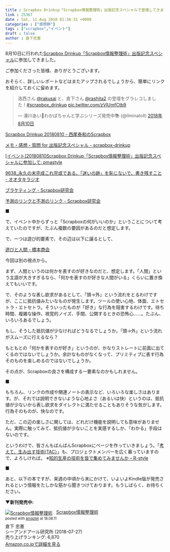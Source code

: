 ```yaml
---
title : Scrapbox Drinkup「Scrapbox情報整理術」出版記念スペシャルで登壇してきました
link : 25367
date : Sat, 11 Aug 2018 01:36:31 +0000
categories : ["感想群"]
tags : ["scrapbox","イベント"]
draft : false
author : 倉下忠憲
---
```


8月10日に行われた<a href="https://scrapbox.io/scrapbox-drinkup/Scrapbox_Drinkup%E3%80%8CScrapbox%E6%83%85%E5%A0%B1%E6%95%B4%E7%90%86%E8%A1%93%E3%80%8D%E5%87%BA%E7%89%88%E8%A8%98%E5%BF%B5%E3%82%B9%E3%83%9A%E3%82%B7%E3%83%A3%E3%83%AB">Scrapbox Drinkup「Scrapbox情報整理術」出版記念スペシャル</a>に参加してきました。

ご参加くださった皆様、ありがとうございます。

おそらく、詳しいレポートなどはまたアップされるでしょうから、簡単にリンクを紹介しておくに留めます。

<blockquote class="twitter-tweet" data-lang="ja"><p lang="ja" dir="ltr">洛西さん <a href="https://twitter.com/rakusai?ref_src=twsrc%5Etfw">@rakusai</a> と、倉下さん <a href="https://twitter.com/rashita2?ref_src=twsrc%5Etfw">@rashita2</a> の登壇をグラレコしました！<a href="https://twitter.com/hashtag/scrapbox_drinkup?src=hash&amp;ref_src=twsrc%5Etfw">#scrapbox_drinkup</a> <a href="https://t.co/zVlUmfCtb9">pic.twitter.com/zVlUmfCtb9</a></p>&mdash; 湊川あい&#x1f331;わかばちゃんと学ぶシリーズ発売中&#x1f4da; (@llminatoll) <a href="https://twitter.com/llminatoll/status/1027877555758481409?ref_src=twsrc%5Etfw">2018年8月10日</a></blockquote>
<script async src="https://platform.twitter.com/widgets.js" charset="utf-8"></script>

<a href="https://scrapbox.io/nishio/Scrapbox_Drinkup_20180810">Scrapbox Drinkup 20180810 - 西尾泰和のScrapbox</a>

<a href="https://scrapbox.io/scrapbox-drinkup/%E3%83%A1%E3%83%A2%E3%83%BB%E6%84%9F%E6%83%B3%E3%83%BB%E8%B3%AA%E5%95%8F_for_%E5%87%BA%E7%89%88%E8%A8%98%E5%BF%B5%E3%82%B9%E3%83%9A%E3%82%B7%E3%83%A3%E3%83%AB">メモ・感想・質問 for 出版記念スペシャル - scrapbox-drinkup</a>

<a href="http://pmastyle.seesaa.net/article/461034494.html">[イベント]20180810Scrapbox Drinkup「Scrapbox情報整理術」出版記念スペシャルに参加して: pmastyle</a>

<a href="https://scrapbox.io/ootaki/9638_%E6%B0%B8%E4%B9%85%E3%81%AE%E6%9C%AA%E5%AE%8C%E6%88%90%E3%81%93%E3%82%8C%E5%AE%8C%E6%88%90%E3%81%A7%E3%81%82%E3%82%8B%E3%80%82%E3%80%8C%E8%BF%B7%E3%81%84%E3%81%AE%E8%B7%A1%E3%80%8D%E3%82%92%E6%81%A5%E3%81%98%E3%81%AA%E3%81%84%E3%81%A7%E3%80%81%E6%9B%B8%E3%81%8D%E6%AE%8B%E3%81%99%E3%81%93%E3%81%A8">9638_永久の未完成これ完成である。「迷いの跡」を恥じないで、書き残すこと - オオタキラジオ</a>

<a href="https://scrapbox.io/scrapboxlab/%E3%83%96%E3%83%A9%E3%82%B1%E3%83%86%E3%82%A3%E3%83%B3%E3%82%B0">ブラケティング - Scrapbox研究会</a>

<a href="https://scrapbox.io/scrapboxlab/%E4%BA%88%E6%B8%AC%E3%81%AE%E3%83%AA%E3%83%B3%E3%82%AF%E3%81%A8%E4%B8%8D%E6%B8%AC%E3%81%AE%E3%83%AA%E3%83%B3%E3%82%AF">予測のリンクと不測のリンク - Scrapbox研究会</a>

■

で、イベント中からずっと「Scrapboxの何がいいのか」ということについて考えていたのですが、たぶん複数の要因があるのだと想定します。

で、一つは遊び的要素で、その辺は以下に譲るとして、

<a href="https://scrapbox.io/shokai/%E9%81%8A%E3%81%B3%E3%81%A8%E4%BA%BA%E9%96%93">遊びと人間 - 橋本商会</a>

今回は別の視点から。

まず、人間というのは何かを表すのが好きなのだと、想定します。「人間」という主語が大きすぎるなら、「何かを表すのが好きな人間がいる」くらいに置き換えてもいいです。

で、そのような表し欲求があるとして、「頭→外」という流れをとるわけですが、ここに抵抗値みたいなものが発生します。ツールの使い心地、体面、エトセトラ・エトセトラ。そういったものが「好き」な行為を阻害するわけです。待ち時間、複雑な操作、視覚的ノイズ、手間、公開するときの恐怖心……。たぶん、いろいろあるでしょう。

もし、そうした抵抗値が少なければどうなるでしょうか。「頭→外」という流れがスムーズに行えるなら？

もともとの「何かを表すのが好き」というのが、かなりストレートに前面に出てくるのではないでしょうか。余計なものがなくなって、プリミティブに表す行為そのものを楽しめるのではないでしょうか。

その点が、Scrapboxの良さを構成する一要素なのかもしれません。

■

もちろん、リンクの作成や関連ノートの表示など、いろいろな楽しさはあります。が、それでは説明できないような心地よさ（あるいは快）というのは、抵抗値が少ないから表し欲求をダイレクトに満たせることもありそうな気がします。行為そのものが、快なのです。

ただ、この辺の楽しさに関しては、どれだけ機能を説明しても意味がありません。実際に触ってみて、抵抗値が少ないことを実感するしか、「わかる」手段はないのです。

というわけで、皆さんもばんばんScrapboxにページを作っていきましょう。「<a href="https://scrapbox.io/thinkandcreateteck/">考えて、生み出す技術(TAC）</a>」も、プロジェクトメンバーを広く募っていますので、よろしければ。
※<a href="https://rashita.net/blog/?p=25250">知的生産の技術を皆で集めてみませんか – R-style</a>

■

あと、以下の本ですが、来週の中頃から末にかけて、いよいよKindle版が発売されるという情報をたしかな筋から聞きつけております。もうしばらく、お待ちください。

<strong>▼新刊発売中:</strong>

<div class="amazlet-box" style="margin-bottom:0px;"><div class="amazlet-image" style="float:left;margin:0px 12px 1px 0px;"><a href="http://www.amazon.co.jp/exec/obidos/ASIN/4863542526/rashita1000-22/ref=nosim/" name="amazletlink" target="_blank"><img src="https://images-fe.ssl-images-amazon.com/images/I/51L7tTg9PML._SL160_.jpg" alt="Scrapbox情報整理術" style="border: none;" /></a></div><div class="amazlet-info" style="line-height:120%; margin-bottom: 10px"><div class="amazlet-name" style="margin-bottom:10px;line-height:120%"><a href="http://www.amazon.co.jp/exec/obidos/ASIN/4863542526/rashita1000-22/ref=nosim/" name="amazletlink" target="_blank">Scrapbox情報整理術</a><div class="amazlet-powered-date" style="font-size:80%;margin-top:5px;line-height:120%">posted with <a href="http://www.amazlet.com/" title="amazlet" target="_blank">amazlet</a> at 18.08.11</div></div><div class="amazlet-detail">倉下 忠憲 <br />シーアンドアール研究所 (2018-07-27)<br />売り上げランキング: 6,870<br /></div><div class="amazlet-sub-info" style="float: left;"><div class="amazlet-link" style="margin-top: 5px"><a href="http://www.amazon.co.jp/exec/obidos/ASIN/4863542526/rashita1000-22/ref=nosim/" name="amazletlink" target="_blank">Amazon.co.jpで詳細を見る</a></div></div></div><div class="amazlet-footer" style="clear: left"></div></div>
